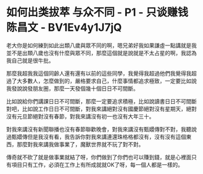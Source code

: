 # 如何出类拔萃 与众不同 - P1 - 只谈赚钱陈昌文 - BV1Ev4y1J7jQ

老大你是如何練到如此出類八歲與眾不同的啊，嗯兄弟好我如果謙虛一點講就是我並不是出類八歲也沒有什麼與眾不同，那麼這個就是說就是不太占星的啊，我認為我自己就是很牛批。

那麼我超我我這個同齡人還有還有以前的這些同學，我覺得我超過他們我覺得我超過了大多數人，怎麼做到的，嚴格要求自己，什麼事情都追求極致，一定要比如說我發說說發朋友圈，那麼一天發個幾十個日日不可間斷。

比如說給你們講課日日不可間斷，那麼一定要追求積極，比如說讀書日日不可間斷對吧，比如說工作日日不可間斷，對我來講絕對沒有國慶節絕對沒有星期天，絕對沒有元旦節絕對沒有春節，對我來講沒有初一也沒有大年三十。

對我來講沒有新聞聯播也沒有春節聯歡晚會，對我來講沒有甄嬛傳對不對，我聽說過甄嬛傳但是我沒有看，我告訴你對我來講連還珠格格都沒有，沒有沒有這個東西，那麼對我來講我做事業了，魔獸世界就不玩了對不對。

傳奇就不砍了就是做事業就結了呀，你們做到了你們也可以賺到錢，就是心裡面只有項目只有工作，必須在工作上有所成就就OK了呀，每一個人都是一樣的。

